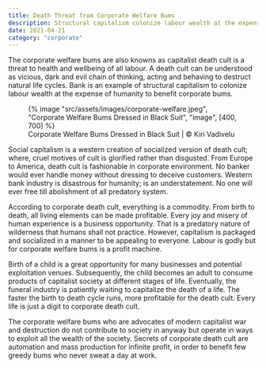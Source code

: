 ```yaml
---
title: Death Threat from Corporate Welfare Bums
description: Structural capitalism colonize labour wealth at the expense of humanity
date: 2021-04-21
category: "corporate"
---
```


The corporate welfare bums are also knowns as capitalist death cult is a threat to health and wellbeing of all labour. A death cult can be understood as vicious, dark and evil chain of thinking, acting and behaving to destruct natural life cycles. Bank is an example of structural capitalism to colonize labour wealth at the expense of humanity to benefit corporate bums.

<!-- excerpt -->

<figure>
{% image "src/assets/images/corporate-welfare.jpeg", "Corporate Welfare Bums Dressed in Black Suit", "image", [400, 700] %}
<figcaption>Corporate Welfare Bums Dressed in Black Suit | © Kiri Vadivelu</figcaption>
</figure>

Social capitalism is a western creation of socialized version of death cult; where, cruel motives of cult is glorified rather than disgusted. From Europe to America, death cult is fashionable in corporate environment. No banker would ever handle money without dressing to deceive customers. Western bank industry is disastrous for humanity; is an understatement. No one will ever free till abolishment of all predatory system.

According to corporate death cult, everything is a commodity. From birth to death, all living elements can be made profitable. Every joy and misery of human experience is a business opportunity. That is a predatory nature of wilderness that humans shall not practice. However, capitalism is packaged and socialized in a manner to be appealing to everyone. Labour is godly but for corporate welfare bums is a profit machine.

Birth of a child is a great opportunity for many businesses and potential exploitation venues. Subsequently, the child becomes an adult to consume products of capitalist society at different stages of life. Eventually, the funeral industry is patiently waiting to capitalize the death of a life. The faster the birth to death cycle runs, more profitable for the death cult. Every life is just a digit to corporate death cult.

The corporate welfare bums who are advocates of modern capitalist war and destruction do not contribute to society in anyway but operate in ways to exploit all the wealth of the society. Secrets of corporate death cult are automation and mass production for infinite profit, in order to benefit few greedy bums who never sweat a day at work.
